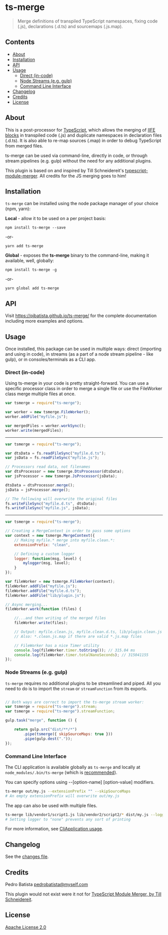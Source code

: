 # ts-merge

> Merge definitions of transpiled TypeScript namespaces, fixing code (.js), declarations (.d.ts) and sourcemaps (.js.map).

## Contents

- [About](#about)
- [Installation](#installation)
- [API](#api)
- [Usage](#usage)
  - [Direct (in-code)](#direct-in-code)
  - [Node Streams (e.g. gulp)](#node-streams-eg-gulp)
  - [Command Line Interface](#command-line-interface)
- [Changelog](#changelog)
- [Credits](#credits)
- [License](#license)

## About

This is a post-processor for [TypeScript](https://www.typescriptlang.org/), which allows the merging of [IIFE blocks](https://developer.mozilla.org/en-US/docs/Glossary/IIFE) in transpiled code (.js) and duplicate namespaces in declaration files (.d.ts). It is also able to re-map sources (.map) in order to debug TypeScript from merged files.

ts-merge can be used via command-line, directly in code, or through stream pipelines (e.g. gulp) without the need for any additional plugins.

This plugin is based on and inspired by Till Schneidereit's [typescript-module-merger](https://github.com/tschneidereit/typescript-module-merger). All credits for the JS merging goes to him!

## Installation

`ts-merge` can be installed using the node package manager of your choice (npm, yarn):

**Local** - allow it to be used on a per project basis:

`npm install ts-merge --save`

-or-

`yarn add ts-merge`

**Global** - exposes the **ts-merge** binary to the command-line, making it available, well, globally:

`npm install ts-merge -g`

-or-

`yarn global add ts-merge`

## API

Visit https://pjbatista.github.io/ts-merge/ for the complete documentation including more examples and options.

## Usage

Once installed, this package can be used in multiple ways: direct (importing and using in code), in streams (as a part of a node stream pipeline - like gulp), or in consoles/terminals as a CLI app.

### Direct (in-code)

Using ts-merge in your code is pretty straight-forward. You can use a specific processor class in order to merge a single file or use the FileWorker class merge multiple files at once.

```javascript
var tsmerge = require("ts-merge");

var worker = new tsmerge.FileWorker();
worker.addFile("myfile.js");

var mergedFiles = worker.workSync();
worker.write(mergedFiles);
```

---

```javascript
var tsmerge = require("ts-merge");

var dtsData = fs.readFileSync("myfile.d.ts");
var jsData = fs.readFileSync("myfile.js");

// Processors read data, not filenames
var dtsProcessor = new tsmerge.DtsProcessor(dtsData);
var jsProcessor = new tsmerge.JsProcessor(jsData);

dtsData = dtsProcessor.merge();
jsData = jsProcessor.merge();

// The following will overwrite the original files
fs.writeFileSync("myfile.d.ts", dtsData);
fs.writeFileSync("myfile.js", jsData);
```

---

```javascript
var tsmerge = require("ts-merge");

// Creating a MergeContext in order to pass some options
var context = new tsmerge.MergeContext({
    // Making myfile.* merge into myfile.clean.*:
    extensionPrefix: "clean",

    // Defining a custom logger
    logger: function(msg, level) {
        mylogger(msg, level);
    }
});

var fileWorker = new tsmerge.FileWorker(context);
fileWorker.addFile("myfile.js");
fileWorker.addFile("myfile.d.ts");
fileWorker.addFile("lib/plugin.js");

// Async merging...
fileWorker.work(function (files) {

    //...and then writing of the merged files
    fileWorker.write(files);

    // Output: myfile.clean.js, myfile.clean.d.ts, lib/plugin.clean.js
    // Also: *.clean.js.map if there are valid *.js.map files

    // FileWorker has a nice Timer utility
    console.log(fileWorker.timer.toString()); // 315.04 ms
    console.log(fileWorker.timer.totalNanoSeconds); // 315041155
});
```

### Node Streams (e.g. gulp)

`ts-merge` requires no additional plugins to be streamlined and piped. All you need to do is to import the `stream` or `streamFunction` from its exports.

```javascript

// Both ways are correct to import the ts-merge stream worker:
var tsmerge = require("ts-merge").stream;
var tsmerge = require("ts-merge").streamFunction;

gulp.task("merge", function () {

    return gulp.src("dist/**/*")
        .pipe(tsmerge({ skipSourceMaps: true }))
        .pipe(gulp.dest("."));
});
```

### Command Line Interface

The CLI application is available globally as `ts-merge` and locally at `node_modules/.bin/ts-merge` (which is [recommended](https://docs.npmjs.com/files/package.json#preferglobal)).

You can specify options using --[option-name] [option-value] modifiers.

```sh
ts-merge out/my.js --extensionPrefix "" --skipSourceMaps
# An empty extensionPrefix will overwrite out/my.js
```

The app can also be used with multiple files.

```sh
ts-merge lib/vendor1/script1.js lib/vendor2/script2/* dist/my.js --logger none
# Setting logger to "none" prevents any sort of printing
```

For more information, see [CliApplication usage](https://pjbatista.github.io/ts-merge/classes/cliapplication.html).

## Changelog

See the [changes file](https://github.com/pjbatista/ts-merge/blob/master/CHANGES.md).

## Credits

Pedro Batista <pedrobatista@myself.com>

This plugin would not exist were it not for [TypeScript Module Merger, by Till Schneidereit](https://github.com/tschneidereit/typescript-module-merger).

## License

[Apache License 2.0](https://github.com/pjbatista/ts-merge/blob/master/LICENSE)
